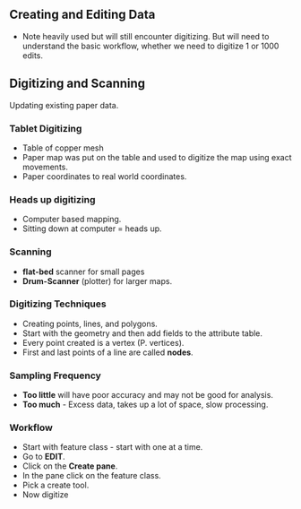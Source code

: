 
## Creating and Editing Data

- Note heavily used but will still encounter digitizing. But will need to understand the basic workflow, whether we need to digitize 1 or 1000 edits.

## Digitizing and Scanning

Updating existing paper data.

### Tablet Digitizing

- Table of copper mesh
- Paper map was put on the table and used to digitize the map using exact movements.
- Paper coordinates to real world coordinates.

### Heads up digitizing 

- Computer based mapping.
- Sitting down at computer = heads up.


### Scanning

- **flat-bed** scanner for small pages
- **Drum-Scanner** (plotter) for larger maps.

### Digitizing Techniques

- Creating points, lines, and polygons.
- Start with the geometry and then add fields to the attribute table.
- Every point created is a vertex (P. vertices).
- First and last points of a line are called **nodes**.

### Sampling Frequency

- **Too little** will have poor accuracy and may not be good for analysis.
- **Too much** - Excess data, takes up a lot of space, slow processing.


### Workflow

- Start with feature class - start with one at a time.
- Go to **EDIT**.
- Click on the **Create pane**.
- In the pane click on the feature class.
- Pick a create tool.
- Now digitize


